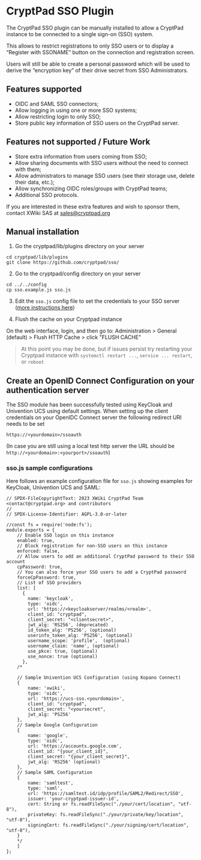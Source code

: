 # CryptPad SSO Plugin

The CryptPad SSO plugin can be manually installed to allow a CryptPad instance to be connected to a single sign-on (SSO) system.

This allows to restrict registrations to only SSO users or to display a “Register with SSONAME” button on the connection and registration screen.

Users will still be able to create a personal password which will be used to derive the “encryption key” of their drive secret from SSO Administrators.

## Features supported

- OIDC and SAML SSO connectors;
- Allow logging in using one or more SSO systems;
- Allow restricting login to only SSO;
- Store public key information of SSO users on the CryptPad server.

## Features not supported / Future Work

- Store extra information from users coming from SSO;
- Allow sharing documents with SSO users without the need to connect with them;
- Allow administrators to manage SSO users (see their storage use, delete their data, etc.);
- Allow synchronizing OIDC roles/groups with CryptPad teams;
- Additional SSO protocols.

If you are interested in these extra features and wish to sponsor them, contact XWiki SAS at sales@cryptpad.org

## Manual installation

1. Go the cryptpad/lib/plugins directory on your server

```
cd cryptpad/lib/plugins
git clone https://github.com/cryptpad/sso/
```

2. Go to the cryptpad/config directory on your server

```
cd ../../config
cp sso.example.js sso.js
```

3. Edit the `sso.js` config file to set the credentials to your SSO server ([more instructions here](#ssojs-sample-configurations))

4. Flush the cache on your Cryptpad instance

On the web interface, login, and then go to:
Administration > General (default) > Flush HTTP Cache > click "FLUSH CACHE"

> At this point you may be done, but if issues persist try restarting your Cryptpad instance with `systemctl restart ...`, `service ... restart`, or `reboot`

## Create an OpenID Connect Configuration on your authentication server

The SSO module has been successfully tested using KeyCloak and Univention UCS using default settings.
When setting up the client credentials on your OpenIDC Connect server the following redirect URI needs to be set

`https://<yourdomain>/ssoauth`

(In case you are still using a local test http server the URL should be `http://<yourdomain>:<yourport>/ssoauth`)

### sso.js sample configurations

Here follows an example configuration file for `sso.js` showing examples for KeyCloak, Univention UCS and SAML:

```
// SPDX-FileCopyrightText: 2023 XWiki CryptPad Team <contact@cryptpad.org> and contributors
//
// SPDX-License-Identifier: AGPL-3.0-or-later

//const fs = require('node:fs');
module.exports = {
    // Enable SSO login on this instance
    enabled: true,
    // Block registration for non-SSO users on this instance
    enforced: false,
    // Allow users to add an additional CryptPad password to their SSO account
    cpPassword: true,
    // You can also force your SSO users to add a CryptPad password
    forceCpPassword: true,
    // List of SSO providers
    list: [
      {
        name: 'keycloak',
        type: 'oidc',
        url: 'https://<keycloakserver/realms/<realm>',
        client_id: "cryptpad",
        client_secret: "<clientsecret>",
        jwt_alg: 'RS256', (deprecated)
        id_token_alg: 'PS256', (optional)
        userinfo_token_alg: 'PS256', (optional)
        username_scope: 'profile',  (optional)
        username_claim: 'name', (optional)
        use_pkce: true, (optional)
        use_nonce: true (optional)
      },
    /*

    // Sample Univention UCS Configuration (using Kopano Connect)
    {
        name: 'xwiki', 
        type: 'oidc',
        url: 'https://ucs-sso.<yourdomain>',
        client_id: "cryptpad",
        client_secret: "<yoursecret",
        jwt_alg: 'PS256'
    },
    // Sample Google Configuration
    {
        name: 'google',
        type: 'oidc',
        url: 'https://accounts.google.com',
        client_id: "{your_client_id}",
        client_secret: "{your_client_secret}",
        jwt_alg: 'RS256' (optional)
    },
    // Sample SAML Configuration
    {
        name: 'samltest',  
        type: 'saml',
        url: 'https://samltest.id/idp/profile/SAML2/Redirect/SSO',
        issuer: 'your-cryptpad-issuer-id',
        cert: String or fs.readFileSync("./your/cert/location", "utf-8"),
        privateKey: fs.readFileSync("./your/private/key/location", "utf-8"),
        signingCert: fs.readFileSync("./your/signing/cert/location", "utf-8"),
    }
    */
    ]
};
```
